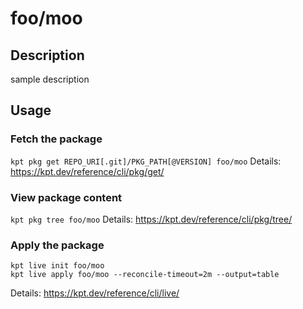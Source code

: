 # foo/moo

## Description
sample description

## Usage

### Fetch the package
`kpt pkg get REPO_URI[.git]/PKG_PATH[@VERSION] foo/moo`
Details: https://kpt.dev/reference/cli/pkg/get/

### View package content
`kpt pkg tree foo/moo`
Details: https://kpt.dev/reference/cli/pkg/tree/

### Apply the package
```
kpt live init foo/moo
kpt live apply foo/moo --reconcile-timeout=2m --output=table
```
Details: https://kpt.dev/reference/cli/live/
